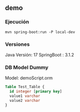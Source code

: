 ## demo

### Ejecución
`mvn spring-boot:run -P local-dev`


### Versiones
Java Versión: 17
SpringBoot  : 3.1.2



### DB Model Dummy
Model: demoScript.orm
```sql
Table Test_Table {
  id integer [primary key]
  value1 varchar
  value2 varchar
}
